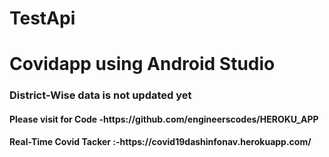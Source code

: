 # TestApi
<h1>Covidapp using Android Studio</h1>

<h3> District-Wise data is not updated yet </h3>
<h4>Please visit for Code -https://github.com/engineerscodes/HEROKU_APP </h4>
<h4>Real-Time Covid Tacker :-https://covid19dashinfonav.herokuapp.com/</h4>
